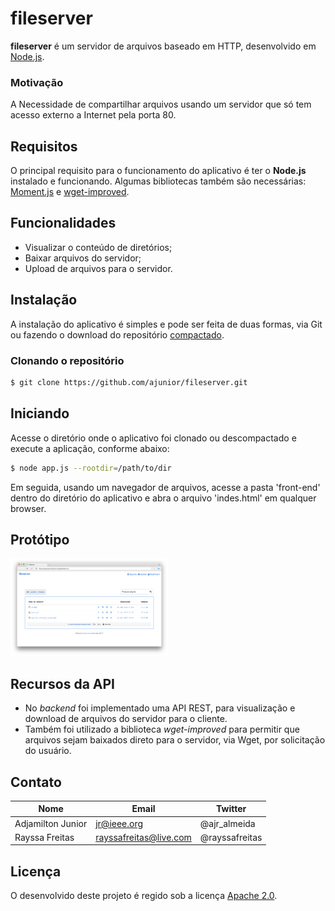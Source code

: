 # fileserver

**fileserver** é um servidor de arquivos baseado em HTTP, desenvolvido em [Node.js](http://nodejs.org). 

### Motivação

A Necessidade de compartilhar arquivos usando um servidor que só tem acesso externo a Internet pela porta 80.

## Requisitos

O principal requisito para o funcionamento do aplicativo é ter o **Node.js** instalado e funcionando. Algumas bibliotecas também são necessárias: [Moment.js](https://momentjs.com/) e [wget-improved](https://github.com/bearjaws/node-wget).

## Funcionalidades

- Visualizar o conteúdo de diretórios;
- Baixar arquivos do servidor;
- Upload de arquivos para o servidor.

## Instalação

A instalação do aplicativo é simples e pode ser feita de duas formas, via Git ou fazendo o download do repositório [compactado](https://github.com/ajunior/fileserver/archive/master.zip).

### Clonando o repositório

```sh
$ git clone https://github.com/ajunior/fileserver.git
```

## Iniciando

Acesse o diretório onde o aplicativo foi clonado ou descompactado e execute a aplicação, conforme abaixo:

```sh
$ node app.js --rootdir=/path/to/dir
```

Em seguida, usando um navegador de arquivos, acesse a pasta 'front-end' dentro do diretório do aplicativo e abra o arquivo 'indes.html' em qualquer browser.

## Protótipo

<img src="assets/screenshot.png" alt="Screenshot" width="50%" height="50%" />

## Recursos da API

- No *backend* foi implementado uma API REST, para visualização e download de arquivos do servidor para o cliente.
- Também foi utilizado a biblioteca *wget-improved* para permitir que arquivos sejam baixados direto para o servidor, via Wget, por solicitação do usuário.

## Contato

Nome | Email | Twitter 
----- | ------ | -----
Adjamilton Junior | jr@ieee.org | @ajr_almeida
Rayssa Freitas | rayssafreitas@live.com | @rayssafreitas

## Licença

O desenvolvido deste projeto é regido sob a licença [Apache 2.0](https://www.apache.org/licenses/LICENSE-2.0).